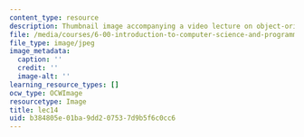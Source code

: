 ```yaml
---
content_type: resource
description: Thumbnail image accompanying a video lecture on object-oriented programming.
file: /media/courses/6-00-introduction-to-computer-science-and-programming-fall-2008/b384805e01ba9dd207537d9b5f6c0cc6_lec14.jpg
file_type: image/jpeg
image_metadata:
  caption: ''
  credit: ''
  image-alt: ''
learning_resource_types: []
ocw_type: OCWImage
resourcetype: Image
title: lec14
uid: b384805e-01ba-9dd2-0753-7d9b5f6c0cc6
---
```

